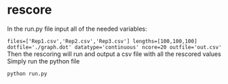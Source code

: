 # rescore

In the run.py file input all of the needed variables:

``
files=['Rep1.csv','Rep2.csv','Rep3.csv']
lengths=[100,100,100]
dotfile='./graph.dot'
datatype='continuous'
ncore=20
outfile='out.csv'
``
Then the rescoring will run and output a csv file with all the rescored values
Simply run the python file

``
python run.py
``

